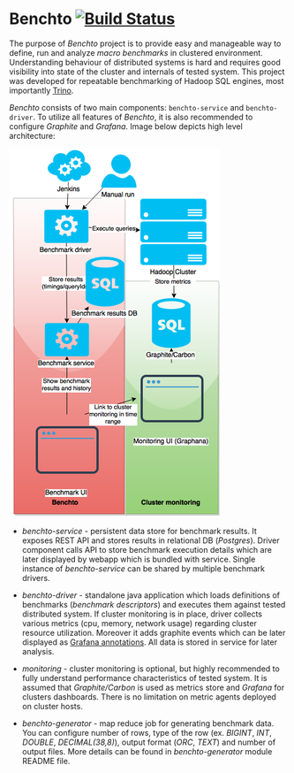 # Benchto [![Build Status](https://travis-ci.com/trinodb/benchto.svg?branch=master)](https://travis-ci.com/trinodb/benchto)

The purpose of _Benchto_ project is to provide easy and manageable way to define, run and analyze _macro benchmarks_
in clustered environment. Understanding behaviour of distributed systems is hard and requires good visibility into
state of the cluster and internals of tested system. This project was developed for repeatable benchmarking of
Hadoop SQL engines, most importantly [Trino](https://trino.io/).

_Benchto_ consists of two main components: `benchto-service` and `benchto-driver`. To utilize all features of _Benchto_,
it is also recommended to configure _Graphite_ and _Grafana_. Image below depicts high level architecture:

![Benchto high level architecture](high-level-architecture.png?raw=true "Benchto high level architecture")

- _benchto-service_ - persistent data store for benchmark results. It exposes REST API and stores results in relational
DB (_Postgres_). Driver component calls API to store benchmark execution details which are later displayed by webapp
which is bundled with service. Single instance of _benchto-service_ can be shared by multiple benchmark drivers.

- _benchto-driver_ - standalone java application which loads definitions of benchmarks (_benchmark descriptors_) and
executes them against tested distributed system. If cluster monitoring is in place, driver collects various metrics
(cpu, memory, network usage) regarding cluster resource utilization. Moreover it adds graphite events which can be
later displayed as [Grafana annotations](http://docs.grafana.org/reference/annotations/). All data is stored in service
for later analysis.

- _monitoring_ - cluster monitoring is optional, but highly recommended to fully understand performance characteristics
of tested system. It is assumed that _Graphite/Carbon_ is used as metrics store and _Grafana_ for clusters dashboards.
There is no limitation on metric agents deployed on cluster hosts.

- _benchto-generator_ - map reduce job for generating benchmark data. You can configure number of rows, type of the
row (ex. _BIGINT_, _INT_, _DOUBLE_, _DECIMAL(38,8)_), output format (_ORC_, _TEXT_) and number of output files. More
details can be found in _benchto-generator_ module README file.
